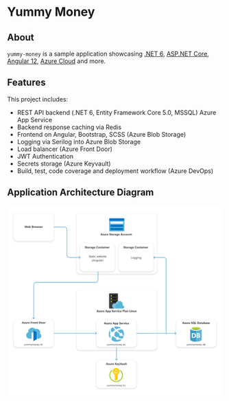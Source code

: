 # Yummy Money

## About

`yummy-money` is a sample application showcasing [.NET 6](https://dotnet.microsoft.com/download/dotnet/6.0), [ASP.NET Core](https://dotnet.microsoft.com/apps/aspnet), [Angular 12](https://angular.io/), [Azure Cloud](https://azure.microsoft.com/ru-ru/services/) and more.

<!-- Add live version -->

## Features

This project includes:

- REST API backend (.NET 6, Entity Framework Core 5.0, MSSQL) Azure App Service
- Backend response caching via Redis
- Frontend on Angular, Bootstrap, SCSS (Azure Blob Storage)
- Logging via Serilog into Azure Blob Storage
- Load balancer (Azure Front Door)
- JWT Authentication
- Secrets storage (Azure Keyvault)
- Build, test, code coverage and deployment workflow (Azure DevOps)

## Application Architecture Diagram

![Application Architecture Diagram](docs/application-architecture-diagram.svg)
